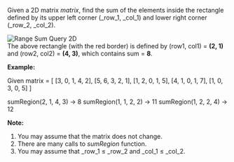 
Given a 2D matrix  _matrix_, find the sum of the elements inside the rectangle defined by its upper left corner (_row_1,  _col_1) and lower right corner (_row_2,  _col_2).

![Range Sum Query 2D](https://leetcode.com/static/images/courses/range_sum_query_2d.png)  
The above rectangle (with the red border) is defined by (row1, col1) =  **(2, 1)**  and (row2, col2) =  **(4, 3)**, which contains sum =  **8**.

**Example:**  

Given matrix = [
  [3, 0, 1, 4, 2],
  [5, 6, 3, 2, 1],
  [1, 2, 0, 1, 5],
  [4, 1, 0, 1, 7],
  [1, 0, 3, 0, 5]
]

sumRegion(2, 1, 4, 3) -> 8
sumRegion(1, 1, 2, 2) -> 11
sumRegion(1, 2, 2, 4) -> 12

**Note:**  

1.  You may assume that the matrix does not change.
2.  There are many calls to  _sumRegion_  function.
3.  You may assume that  _row_1 ≤  _row_2 and  _col_1 ≤  _col_2.